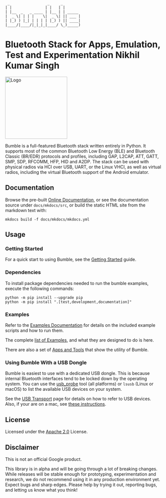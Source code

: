 
     _                 _     _
    | |               | |   | |
    | |__  _   _ ____ | |__ | | _____
    |  _ \| | | |    \|  _ \| || ___ |
    | |_) ) |_| | | | | |_) ) || ____|
    |____/|____/|_|_|_|____/ \_)_____)

Bluetooth Stack for Apps, Emulation, Test and Experimentation Nikhil Kumar Singh
=============================================================

<img src="docs/mkdocs/src/images/logo_framed.png" alt="Logo" width="200" height="200"/>

Bumble is a full-featured Bluetooth stack written entirely in Python. It supports most of the common Bluetooth Low Energy (BLE) and Bluetooth Classic (BR/EDR) protocols and profiles, including GAP, L2CAP, ATT, GATT, SMP, SDP, RFCOMM, HFP, HID and A2DP. The stack can be used with physical radios via HCI over USB, UART, or the Linux VHCI, as well as virtual radios, including the virtual Bluetooth support of the Android emulator.

## Documentation

Browse the pre-built [Online Documentation](https://google.github.io/bumble/),
or see the documentation source under `docs/mkdocs/src`, or build the static HTML site from the markdown text with:
```
mkdocs build -f docs/mkdocs/mkdocs.yml
```

## Usage

### Getting Started

For a quick start to using Bumble, see the [Getting Started](docs/mkdocs/src/getting_started.md) guide.

### Dependencies

To install package dependencies needed to run the bumble examples, execute the following commands:

```
python -m pip install --upgrade pip
python -m pip install ".[test,development,documentation]"
```

### Examples

Refer to the [Examples Documentation](examples/README.md) for details on the included example scripts and how to run them.

The complete [list of Examples](/docs/mkdocs/src/examples/index.md), and what they are designed to do is here.

There are also a set of [Apps and Tools](docs/mkdocs/src/apps_and_tools/index.md) that show the utility of Bumble.

### Using Bumble With a USB Dongle

Bumble is easiest to use with a dedicated USB dongle.
This is because internal Bluetooth interfaces tend to be locked down by the operating system.
You can use the [usb_probe](/docs/mkdocs/src/apps_and_tools/usb_probe.md) tool (all platforms) or `lsusb` (Linux or macOS) to list the available USB devices on your system.

See the [USB Transport](/docs/mkdocs/src/transports/usb.md) page for details on how to refer to USB devices. Also, if your are on a mac, see [these instructions](docs/mkdocs/src/platforms/macos.md).

## License

Licensed under the [Apache 2.0](LICENSE) License.

## Disclaimer

This is not an official Google product.

This library is in alpha and will be going through a lot of breaking changes. While releases will be stable enough for prototyping, experimentation and research, we do not recommend using it in any production environment yet.
Expect bugs and sharp edges.
Please help by trying it out, reporting bugs, and letting us know what you think!
